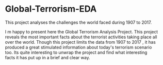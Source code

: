 # Global-Terrorism-EDA
This project analyses the challenges the world faced during 1907 to 2017.

I m happy to present here the Global Terrorism Analysis Project. This project reveals the most important facts about the terrorist activities taking place all over the world. Though this project limits the data from 1907 to 2017 , it has produced a great stimulated information about today's terrorism scenario too. Its quite interesting to unwrap the project and find what interesting facts it has put up in a brief and clear way.
